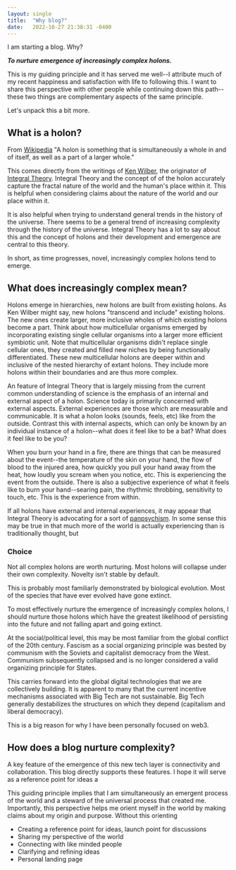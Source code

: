```yaml
---
layout: single
title:  "Why blog?"
date:   2022-10-27 21:38:31 -0400
---
```


I am starting a blog. Why?

***To nurture emergence of increasingly complex holons.***

This is my guiding principle and it has served me well--I attribute much of my recent happiness and satisfaction with life to following this. I want to share this perspective with other people while continuing down this path--these two things are complementary aspects of the same principle.

Let's unpack this a bit more.

## What is a holon?

From [Wikipedia](https://en.wikipedia.org/wiki/Holon_(philosophy)) "A holon is something that is simultaneously a whole in and of itself, as well as a part of a larger whole."

This comes directly from the writings of [Ken Wilber](https://en.wikipedia.org/wiki/Ken_Wilber), the originator of [Integral Theory](https://en.wikipedia.org/wiki/Integral_theory_(Ken_Wilber)). Integral Theory and the concept of of the holon accurately capture the fractal nature of the world and the human's place within it. This is helpful when considering claims about the nature of the world and our place within it.

It is also helpful when trying to understand general trends in the history of the universe. There seems to be a general trend of increasing complexity through the history of the universe. Integral Theory has a lot to say about this and the concept of holons and their development and emergence are central to this theory.

In short, as time progresses, novel, increasingly complex holons tend to emerge.

## What does increasingly complex mean?

Holons emerge in hierarchies, new holons are built from existing holons. As Ken Wilber might say, new holons "transcend and include" existing holons. The new ones create larger, more inclusive wholes of which existing holons become a part. Think about how multicellular organisms emerged by incorporating existing single cellular organisms into a larger more efficient symbiotic unit. Note that multicellular organisms didn't replace single cellular ones, they created and filled new niches by being functionally differentiated. These new multicellular holons are deeper within and inclusive of the nested hierarchy of extant holons. They include more holons within their boundaries and are thus more complex.

An feature of Integral Theory that is largely missing from the current common understanding of science is the emphasis of an internal and external aspect of a holon. Science today is primarily concerned with external aspects. External experiences are those which are measurable and communicable. It is what a holon looks (sounds, feels, etc) like from the outside. Contrast this with internal aspects, which can only be known by an individual instance of a holon--what does it feel like to be a bat? What does it feel like to be you?

When you burn your hand in a fire, there are things that can be measured about the event--the temperature of the skin on your hand, the flow of blood to the injured area, how quickly you pull your hand away from the heat, how loudly you scream when you notice, etc. This is experiencing the event from the outside. There is also a subjective experience of what it feels like to burn your hand--searing pain, the rhythmic throbbing, sensitivity to touch, etc. This is the experience from within.

If all holons have external and internal experiences, it may appear that Integral Theory is advocating for a sort of [panpsychism](https://en.wikipedia.org/wiki/Panpsychism). In some sense this may be true in that much more of the world is actually experiencing than is traditionally thought, but 

### Choice

Not all complex holons are worth nurturing. Most holons will collapse under their own complexity. Novelty isn't stable by default.

This is probably most familiarly demonstrated by biological evolution. Most of the species that have ever evolved have gone extinct.

To most effectively nurture the emergence of increasingly complex holons, I should nurture those holons which have the greatest likelihood of persisting into the future and not falling apart and going extinct.

At the social/political level, this may be most familiar from the global conflict of the 20th century. Fascism as a social organizing principle was bested by communism with the Soviets and capitalist democracy from the West. Communism subsequently collapsed and is no longer considered a valid organizing principle for States.

This carries forward into the global digital technologies that we are collectively building. It is apparent to many that the current incentive mechanisms associated with Big Tech are not sustainable. Big Tech generally destabilizes the structures on which they depend (capitalism and liberal democracy).

This is a big reason for why I have been personally focused on web3.

## How does a blog nurture complexity?

A key feature of the emergence of this new tech layer is connectivity and collaboration. This blog directly supports these features. I hope it will serve as a reference point for ideas a

This guiding principle implies that I am simultaneously an emergent process of the world and a steward of the universal process that created me. Importantly, this perspective helps me orient myself in the world by making claims about my origin and purpose. Without this orienting

- Creating a reference point for ideas, launch point for discussions
- Sharing my perspective of the world
- Connecting with like minded people
- Clarifying and refining ideas
- Personal landing page

